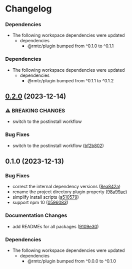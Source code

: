 # Changelog

### Dependencies

* The following workspace dependencies were updated
  * dependencies
    * @rmtc/plugin bumped from ^0.1.0 to ^0.1.1

### Dependencies

* The following workspace dependencies were updated
  * dependencies
    * @rmtc/plugin bumped from ^0.1.1 to ^0.1.2

## [0.2.0](https://github.com/rowanmanning/toolchain/compare/plugin-npm-scripts-v0.1.1...plugin-npm-scripts-v0.2.0) (2023-12-14)


### ⚠ BREAKING CHANGES

* switch to the postinstall workflow

### Bug Fixes

* switch to the postinstall workflow ([bf2b802](https://github.com/rowanmanning/toolchain/commit/bf2b802aac8b57f644f7d9385d6ca985e77d4eb8))

## 0.1.0 (2023-12-13)


### Bug Fixes

* correct the internal dependency versions ([8ea842a](https://github.com/rowanmanning/toolchain/commit/8ea842a9ecb6bce2a075896b316c1108149b8f28))
* rename the project directory plugin property ([98a99ae](https://github.com/rowanmanning/toolchain/commit/98a99ae8927d6ea34f5965b7564584a458b9f71b))
* simplify install scripts ([a510579](https://github.com/rowanmanning/toolchain/commit/a510579de17e4e1ea9e63964749ad0f0c7bab9e2))
* support npm 10 ([0596083](https://github.com/rowanmanning/toolchain/commit/05960837bbf1637f258a4080971b3f36364dc2cd))


### Documentation Changes

* add READMEs for all packages ([9109e30](https://github.com/rowanmanning/toolchain/commit/9109e304fb3b2d1a810e1fc948fef2b325be1099))


### Dependencies

* The following workspace dependencies were updated
  * dependencies
    * @rmtc/plugin bumped from ^0.0.0 to ^0.1.0
